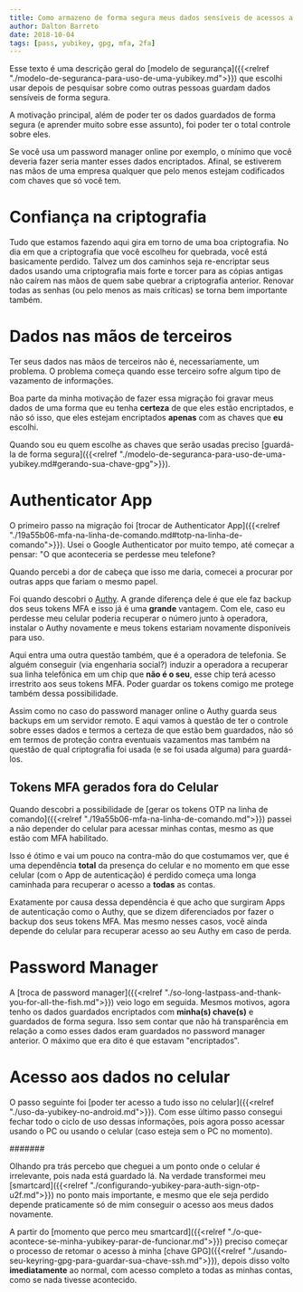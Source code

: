 ```yaml
---
title: Como armazeno de forma segura meus dados sensíveis de acessos a contas online
author: Dalton Barreto
date: 2018-10-04
tags: [pass, yubikey, gpg, mfa, 2fa]
---
```


Esse texto é uma descrição geral do [modelo de segurança]({{<relref "./modelo-de-seguranca-para-uso-de-uma-yubikey.md">}}) que escolhi usar depois de pesquisar sobre como outras pessoas guardam dados sensíveis de forma segura.

A motivação principal, além de poder ter os dados guardados de forma segura (e aprender muito sobre esse assunto), foi poder ter o total controle sobre eles.

Se você usa um password manager online por exemplo, o mínimo que você deveria fazer seria manter esses dados encriptados. Afinal, se estiverem nas mãos de uma empresa qualquer que pelo menos estejam codificados com chaves que só você tem.

# Confiança na criptografia

Tudo que estamos fazendo aqui gira em torno de uma boa criptografia. No dia em que a criptografia que você escolheu for quebrada, você está basicamente perdido. Talvez um dos caminhos seja re-encriptar seus dados usando uma criptografia mais forte e torcer para as cópias antigas não caírem nas mãos de quem sabe quebrar a criptografia anterior. Renovar todas as senhas (ou pelo menos as mais críticas) se torna bem importante também.

# Dados nas mãos de terceiros

Ter seus dados nas mãos de terceiros não é, necessariamente, um problema. O problema começa quando esse terceiro sofre algum tipo de vazamento de informações.

Boa parte da minha motivação de fazer essa migração foi gravar meus dados de uma forma que eu tenha **certeza** de que eles estão encriptados, e não só isso, que eles estejam encriptados **apenas** com as chaves que **eu** escolhi.

Quando sou eu quem escolhe as chaves que serão usadas preciso [guardá-la de forma segura]({{<relref "./modelo-de-seguranca-para-uso-de-uma-yubikey.md#gerando-sua-chave-gpg">}}).

# Authenticator App

O primeiro passo na migração foi [trocar de Authenticator App]({{<relref "./19a55b06-mfa-na-linha-de-comando.md#totp-na-linha-de-comando">}}). Usei o Google Authenticator por muito tempo, até começar a pensar: "O que aconteceria se perdesse meu telefone?

Quando percebi a dor de cabeça que isso me daria, comecei a procurar por outras apps que fariam o mesmo papel.

Foi quando descobri o [Authy](https://authy.com). A grande diferença dele é que ele faz backup dos seus tokens MFA e isso já é uma **grande** vantagem. Com ele, caso eu perdesse meu celular poderia recuperar o número junto à operadora, instalar o Authy novamente e meus tokens estariam novamente disponíveis para uso.

Aqui entra uma outra questão também, que é a operadora de telefonia. Se alguém conseguir (via engenharia social?) induzir a operadora a recuperar sua linha telefônica em um chip que **não é o seu**, esse chip terá acesso irrestrito aos seus tokens MFA. Poder guardar os tokens comigo me protege também dessa possibilidade.

Assim como no caso do password manager online o Authy guarda seus backups em um servidor remoto. E aqui vamos à questão de ter o controle sobre esses dados e termos a certeza de que estão bem guardados, não só em termos de proteção contra eventuais vazamentos mas também na questão de qual criptografia foi usada (e se foi usada alguma) para guardá-los.

## Tokens MFA gerados fora do Celular

Quando descobri a possibilidade de [gerar os tokens OTP na linha de comando]({{<relref "./19a55b06-mfa-na-linha-de-comando.md">}}) passei a não depender do celular para acessar minhas contas, mesmo as que estão com MFA habilitado.

Isso é ótimo e vai um pouco na contra-mão do que costumamos ver, que é uma dependência **total** da presença do celular e no momento em que esse celular (com o App de autenticação) é perdido começa uma longa caminhada para recuperar o acesso a **todas** as contas.

Exatamente por causa dessa dependência é que acho que surgiram Apps de autenticação como o Authy, que se dizem diferenciados por fazer o backup dos seus tokens MFA. Mas mesmo nesses casos, você ainda depende do celular para recuperar acesso ao seu Authy em caso de perda.

# Password Manager

A [troca de password manager]({{<relref "./so-long-lastpass-and-thank-you-for-all-the-fish.md">}}) veio logo em seguida. Mesmos motivos, agora tenho os dados guardados encriptados com **minha(s) chave(s)** e guardados de forma segura. Isso sem contar que não há transparência em relação a como esses dados eram guardados no password manager anterior. O máximo que era dito é que estavam "encriptados".

# Acesso aos dados no celular

O passo seguinte foi [poder ter acesso a tudo isso no celular]({{<relref "./uso-da-yubikey-no-android.md">}}). Com esse último passo consegui fechar todo o ciclo de uso dessas informações, pois agora posso acessar usando o PC ou usando o celular (caso esteja sem o PC no momento).

####### 

Olhando pra trás percebo que cheguei a um ponto onde o celular é irrelevante, pois nada está guardado lá. Na verdade transformei meu [smartcard]({{<relref "./configurando-yubikey-para-auth-sign-otp-u2f.md">}}) no ponto mais importante, e mesmo que ele seja perdido depende praticamente só de mim conseguir o acesso aos meus dados novamente.

A partir do [momento que perco meu smartcard]({{<relref "./o-que-acontece-se-minha-yubikey-parar-de-funcionar.md">}}) preciso começar o processo de retomar o acesso à minha [chave GPG]({{<relref "./usando-seu-keyring-gpg-para-guardar-sua-chave-ssh.md">}}), depois disso volto **imediatamente** ao normal, com acesso completo a todas as minhas contas, como se nada tivesse acontecido.


